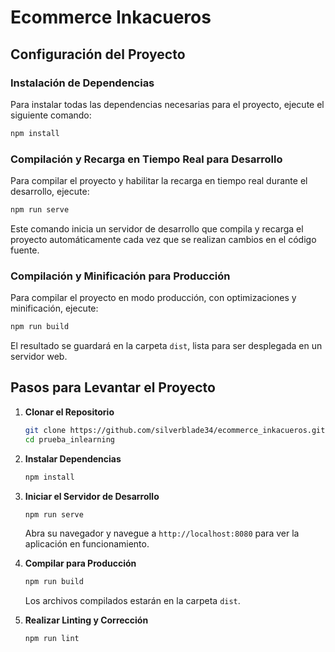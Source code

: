 # Ecommerce Inkacueros


## Configuración del Proyecto


### Instalación de Dependencias
Para instalar todas las dependencias necesarias para el proyecto, ejecute el siguiente comando:
```bash
npm install
```

### Compilación y Recarga en Tiempo Real para Desarrollo
Para compilar el proyecto y habilitar la recarga en tiempo real durante el desarrollo, ejecute:
```bash
npm run serve
```
Este comando inicia un servidor de desarrollo que compila y recarga el proyecto automáticamente cada vez que se realizan cambios en el código fuente.

### Compilación y Minificación para Producción
Para compilar el proyecto en modo producción, con optimizaciones y minificación, ejecute:
```bash
npm run build
```
El resultado se guardará en la carpeta `dist`, lista para ser desplegada en un servidor web.


## Pasos para Levantar el Proyecto

1. **Clonar el Repositorio**
   ```bash
   git clone https://github.com/silverblade34/ecommerce_inkacueros.git
   cd prueba_inlearning
   ```
2. **Instalar Dependencias**
   ```bash
   npm install
   ```

3. **Iniciar el Servidor de Desarrollo**
   ```bash
   npm run serve
   ```
   Abra su navegador y navegue a `http://localhost:8080` para ver la aplicación en funcionamiento.

4. **Compilar para Producción**
   ```bash
   npm run build
   ```
   Los archivos compilados estarán en la carpeta `dist`.

5. **Realizar Linting y Corrección**
   ```bash
   npm run lint
   ```




   